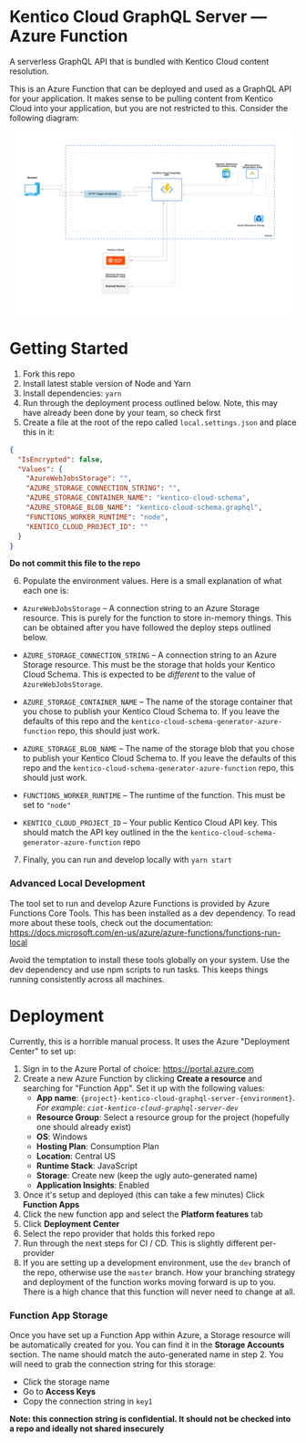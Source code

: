 # Kentico Cloud GraphQL Server — Azure Function

A serverless GraphQL API that is bundled with Kentico Cloud content resolution.

This is an Azure Function that can be deployed and used as a GraphQL API for your application. It makes sense to be pulling content from Kentico Cloud into your application, but you are not restricted to this. Consider the following diagram:

![Container Diagram](./container-diagram.png?raw=true "Container Diagram")

# Getting Started

1) Fork this repo
2) Install latest stable version of Node and Yarn
3) Install dependencies: `yarn`
4) Run through the deployment process outlined below. Note, this may have already been done by your team, so check first
5) Create a file at the root of the repo called `local.settings.json` and place this in it:

```json
{
  "IsEncrypted": false,
  "Values": {
    "AzureWebJobsStorage": "",
    "AZURE_STORAGE_CONNECTION_STRING": "",
    "AZURE_STORAGE_CONTAINER_NAME": "kentico-cloud-schema",
    "AZURE_STORAGE_BLOB_NAME": "kentico-cloud-schema.graphql",
    "FUNCTIONS_WORKER_RUNTIME": "node",
    "KENTICO_CLOUD_PROJECT_ID": ""
  }
}
```

**Do not commit this file to the repo**

6) Populate the environment values. Here is a small explanation of what each one is:

- `AzureWebJobsStorage` – A connection string to an Azure Storage resource. This is purely for the function to store in-memory things. This can be obtained after you have followed the deploy steps outlined below.

- `AZURE_STORAGE_CONNECTION_STRING` – A connection string to an Azure Storage resource. This must be the storage that holds your Kentico Cloud Schema. This is expected to be _different_ to the value of `AzureWebJobsStorage`.

- `AZURE_STORAGE_CONTAINER_NAME` – The name of the storage container that you chose to publish your Kentico Cloud Schema to. If you leave the defaults of this repo and the `kentico-cloud-schema-generator-azure-function` repo, this should just work.

- `AZURE_STORAGE_BLOB_NAME` – The name of the storage blob that you chose to publish your Kentico Cloud Schema to. If you leave the defaults of this repo and the `kentico-cloud-schema-generator-azure-function` repo, this should just work.

-  `FUNCTIONS_WORKER_RUNTIME` – The runtime of the function. This must be set to `"node"`

-  `KENTICO_CLOUD_PROJECT_ID` – Your public Kentico Cloud API key. This should match the API key outlined in the the `kentico-cloud-schema-generator-azure-function` repo

7) Finally, you can run and develop locally with `yarn start`


### Advanced Local Development

The tool set to run and develop Azure Functions is provided by Azure Functions Core Tools. This has been installed as a dev dependency. To read more about these tools, check out the documentation: https://docs.microsoft.com/en-us/azure/azure-functions/functions-run-local

Avoid the temptation to install these tools globally on your system. Use the dev dependency and use npm scripts to run tasks. This keeps things running consistently across all machines.

# Deployment

Currently, this is a horrible manual process. It uses the Azure "Deployment Center" to set up:

1) Sign in to the Azure Portal of choice: https://portal.azure.com
2) Create a new Azure Function by clicking **Create a resource** and searching for "Function App". Set it up with the following values:
    - **App name**: `{project}-kentico-cloud-graphql-server-{environment}`. _For example: `ciot-kentico-cloud-graphql-server-dev`_
    - **Resource Group**: Select a resource group for the project (hopefully one should already exist)
    - **OS**: Windows
    - **Hosting Plan**: Consumption Plan
    - **Location**: Central US
    - **Runtime Stack**: JavaScript
    - **Storage**: Create new (keep the ugly auto-generated name)
    - **Application Insights**: Enabled
3) Once it's setup and deployed (this can take a few minutes) Click **Function Apps**
4) Click the new function app and select the **Platform features** tab
5) Click **Deployment Center**
6) Select the repo provider that holds this forked repo
7) Run through the next steps for CI / CD. This is slightly different per-provider
8) If you are setting up a development environment, use the `dev` branch of the repo, otherwise use the `master` branch. How your branching strategy and deployment of the function works moving forward is up to you. There is a high chance that this function will never need to change at all.

### Function App Storage

Once you have set up a Function App within Azure, a Storage resource will be automatically created for you. You can find it in the **Storage Accounts** section. The name should match the auto-generated name in step 2. You will need to grab the connection string for this storage:

- Click the storage name
- Go to **Access Keys**
- Copy the connection string in `key1`

**Note: this connection string is confidential. It should not be checked into a repo and ideally not shared insecurely**

